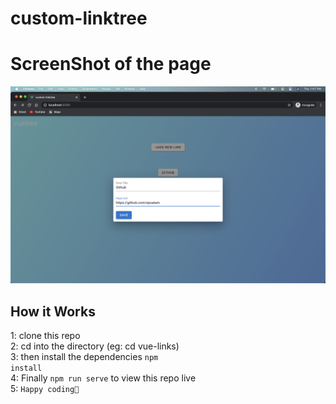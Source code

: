 # custom-linktree

# ScreenShot of the page
<img src="https://github.com/Eyoatam/vue-links/blob/master/src/assets/LiveDemo.png" alt="screenshot of the page">

## How it Works
1: clone this repo<br>
2: cd into the directory (eg: cd vue-links)<br>
3: then install the dependencies <code>npm install</code><br>
4: Finally <code>npm run serve</code> to view this repo live<br>
5: <code>Happy coding🎉</code>
